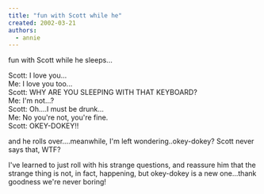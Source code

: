 ```yaml
---
title: "fun with Scott while he"
created: 2002-03-21
authors: 
  - annie
---
```


fun with Scott while he sleeps...  
  
Scott: I love you...  
Me: I love you too...  
Scott: WHY ARE YOU SLEEPING WITH THAT KEYBOARD?  
Me: I'm not...?  
Scott: Oh....I must be drunk...  
Me: No you're not, you're fine.  
Scott: OKEY-DOKEY!!  
  
and he rolls over....meanwhile, I'm left wondering..okey-dokey? Scott never says that, WTF?  
  
I've learned to just roll with his strange questions, and reassure him that the strange thing is not, in fact, happening, but okey-dokey is a new one...thank goodness we're never boring!
